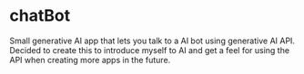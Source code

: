 # chatBot
Small generative AI app that lets you talk to a AI bot using generative AI API. Decided to create this to introduce myself to AI and get a feel for using the API when creating more apps in the future.
